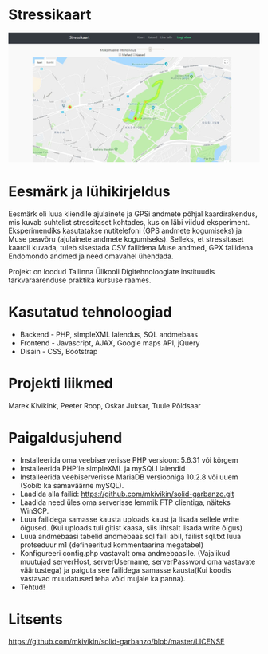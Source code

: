 # Stressikaart
![screenshot](dsg/snipsnap.JPG "screenshot")
# Eesmärk ja lühikirjeldus
Eesmärk oli luua kliendile ajulainete ja GPSi andmete põhjal kaardirakendus, mis kuvab suhtelist stressitaset kohtades, kus on läbi viidud eksperiment. Eksperimendiks kasutatakse nutitelefoni (GPS andmete kogumiseks) ja Muse peavõru (ajulainete andmete kogumiseks). Selleks, et stressitaset kaardil kuvada, tuleb sisestada CSV failidena Muse andmed, GPX failidena Endomondo andmed ja need omavahel ühendada.

Projekt on loodud Tallinna Ülikooli Digitehnoloogiate instituudis tarkvaraarenduse praktika kursuse raames.
# Kasutatud tehnoloogiad
- Backend - PHP, simpleXML laiendus, SQL andmebaas
- Frontend - Javascript, AJAX, Google maps API, jQuery
- Disain - CSS, Bootstrap
# Projekti liikmed
Marek Kivikink, Peeter Roop, Oskar Juksar, Tuule Põldsaar
# Paigaldusjuhend
  - Installeerida oma veebiserverisse PHP versioon: 5.6.31 või kõrgem
  - Installeerida PHP'le simpleXML ja mySQLI laiendid
  - Installeerida veebiserverisse MariaDB versiooniga 10.2.8 või uuem (Sobib ka samaväärne mySQL).
  - Laadida alla failid: https://github.com/mkivikin/solid-garbanzo.git
  - Laadida need üles oma serverisse lemmik FTP clientiga, näiteks WinSCP.
  - Luua failidega samasse kausta uploads kaust ja lisada sellele write õigused. (Kui uploads tuli gitist kaasa, siis lihtsalt lisada write õigus)
  - Luua andmebaasi tabelid andmebaas.sql faili abil, failist sql.txt luua protseduur m1 (defineeritud kommentaarina megatabel)
  - Konfigureeri config.php vastavalt oma andmebaasile. (Vajalikud muutujad serverHost, serverUsername, serverPassword oma        vastavate väärtustega) ja paiguta see failidega samasse kausta(Kui koodis vastavad muudatused teha võid mujale ka panna).
  - Tehtud!
# Litsents 
https://github.com/mkivikin/solid-garbanzo/blob/master/LICENSE
